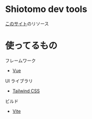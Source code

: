 # Shiotomo dev tools

[このサイト](https://shiotomo.tk)のリソース

# 使ってるもの

フレームワーク

- [Vue](https://v3.vuejs.org/)

UI ライブラリ

- [Tailwind CSS](https://tailwindcss.com/)

ビルド

- [Vite](https://ja.vitejs.dev/)
